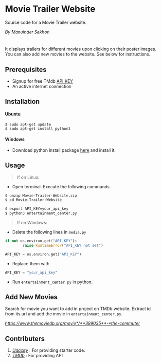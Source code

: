 # Movie Trailer Website
Source code for a Movie Trailer website.

*By Manuinder Sekhon*
#
It displays trailers for different movies upon clicking on their poster images. You can also add new movies to the website. See below for instructions.


## Prerequisites
* Signup for free TMdb [API KEY](https://developers.themoviedb.org/3/getting-started/introduction)
* An active internet connection

## Installation

#### Ubuntu

```
$ sudo apt-get update
$ sudo apt-get install python3
```

#### Windows
* Download python install package [here](https://www.python.org/downloads/) and install it.

## Usage

>If on Linux:
* Open terminal. Execute the following commands.

```bash
$ unzip Movie-Trailer-Website.zip
$ cd Movie-Trailer-Website

$ export API_KEY=your_api_key
$ python3 entertainment_center.py
```

>If on Windows:
* Delete the following lines in `media.py`
```python
if not os.environ.get("API_KEY"):
        raise RuntimeError("API_KEY not set")

API_KEY = os.environ.get("API_KEY")
```

* Replace them with
```python
API_KEY = "your_api_key"
```
* Run `entertainment_center.py` in python.


## Add New Movies
Search for movie you want to add in project on TMDb website. Extract id from its url and add the movie in `entertainment_center.py`.

*https://www.themoviedb.org/movie*/**399035**-*the-commuter*


## Contributers
1. [*Udacity*](https://www.udacity.com/) : For providing starter code.
1. [*TMDb*](https://www.themoviedb.org/en) : For providing API
